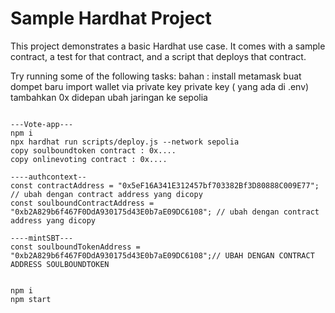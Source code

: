 # Sample Hardhat Project

This project demonstrates a basic Hardhat use case. It comes with a sample contract, a test for that contract, and a script that deploys that contract.

Try running some of the following tasks:
bahan :
install metamask
buat dompet baru
import wallet via private key
private key ( yang ada di .env) tambahkan 0x didepan
ubah jaringan ke sepolia


```shell

---Vote-app---
npm i
npx hardhat run scripts/deploy.js --network sepolia
copy soulboundtoken contract : 0x....
copy onlinevoting contract : 0x....
```

 ```ubah dulu
----authcontext--
const contractAddress = "0x5eF16A341E312457bf703382Bf3D80888C009E77"; // ubah dengan contract address yang dicopy
const soulboundContractAddress = "0xb2A829b6f467F0DdA930175d43E0b7aE09DC6108"; // ubah dengan contract address yang dicopy

----mintSBT---
const soulboundTokenAddress = "0xb2A829b6f467F0DdA930175d43E0b7aE09DC6108";// UBAH DENGAN CONTRACT ADDRESS SOULBOUNDTOKEN

```
 ```ubah dulu

npm i
npm start
```
